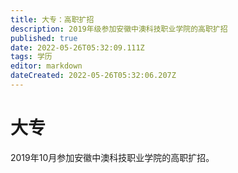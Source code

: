 ```yaml
---
title: 大专：高职扩招
description: 2019年级参加安徽中澳科技职业学院的高职扩招
published: true
date: 2022-05-26T05:32:09.111Z
tags: 学历
editor: markdown
dateCreated: 2022-05-26T05:32:06.207Z
---
```


# 大专
2019年10月参加安徽中澳科技职业学院的高职扩招。